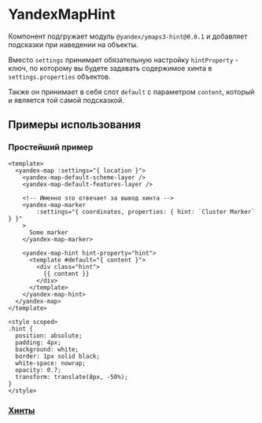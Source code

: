 # YandexMapHint

Компонент подгружает модуль `@yandex/ymaps3-hint@0.0.1` и добавляет подсказки при наведении на объекты.

Вместо `settings` принимает обязательную настройку `hintProperty` - ключ, по которому вы будете задавать содержимое хинта в `settings.properties` объектов. 

Также он принимает в себя слот `default` с параметром `content`, который и является той самой подсказкой.

## Примеры использования

### Простейший пример

```vue
<template>
  <yandex-map :settings="{ location }">
    <yandex-map-default-scheme-layer />
    <yandex-map-default-features-layer />

    <!-- Именно это отвечает за вывод хинта -->
    <yandex-map-marker
        :settings="{ coordinates, properties: { hint: `Cluster Marker` } }"
    >
      Some marker
    </yandex-map-marker>
    
    <yandex-map-hint hint-property="hint">
      <template #default="{ content }">
        <div class="hint">
          {{ content }}
        </div>
      </template>
    </yandex-map-hint>
  </yandex-map>
</template>

<style scoped>
.hint {
  position: absolute;
  padding: 4px;
  background: white;
  border: 1px solid black;
  white-space: nowrap;
  opacity: 0.7;
  transform: translate(8px, -50%);
}
</style>
```

### [Хинты](/examples/hint)
